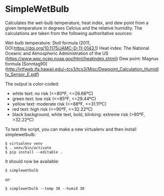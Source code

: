 # SimpleWetBulb

Calculates the wet-bulb temperature, heat index, and dew point from a given temperature in degrees Celcius and the relative humidity. The calculations are taken from the following authoritative sources:

Wet-bulb temperature: Stoll formula (2011, DOI:https://doi.org/10.1175/JAMC-D-11-0143.1) 
Heat index: The National Oceanic and Atmospheric Administration of the US (https://www.wpc.ncep.noaa.gov/html/heatindex.shtml)
Dew point: Magnus  formula  [Sonntag90] (http://irtfweb.ifa.hawaii.edu/~tcs3/tcs3/Misc/Dewpoint_Calculation_Humidity_Sensor_E.pdf)

The output is color-coded:
- white text: no risk (<=80ºF, <=26.66ºC)
- green text: low risk (<=85ºF, <=29.44ºC)
- yellow text: moderate risk (<=88ºF, <=31.11ºC)
- red text: high risk (<=90ºF, <=32.22ºC)
- black background, white text, bold, blinking: extreme risk (>90ºF, >32.22ºC)

To test the script, you can make a new virtualenv and then install simplewetbulb:

```
$ virtualenv venv
$ . venv/bin/activate
$ pip install --editable .
```

It should now be available:

```
$ simplewetbulb
```

or:

```
$ simplewetbulb --temp 30 --humid 30
```
